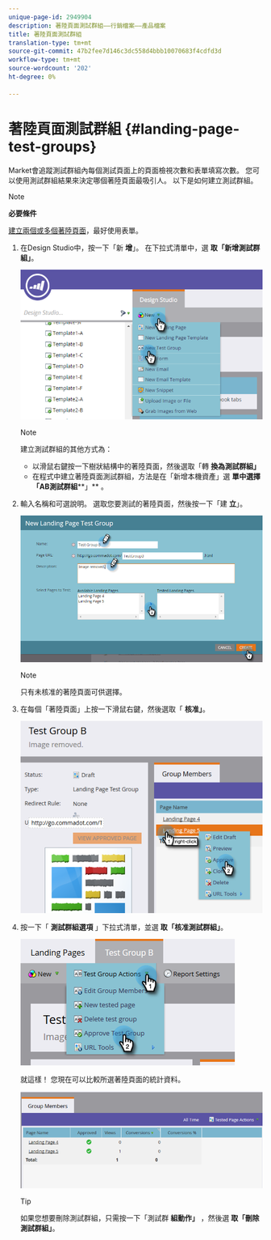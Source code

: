 ```yaml
---
unique-page-id: 2949904
description: 著陸頁面測試群組——行銷檔案——產品檔案
title: 著陸頁面測試群組
translation-type: tm+mt
source-git-commit: 47b2fee7d146c3dc558d4bbb10070683f4cdfd3d
workflow-type: tm+mt
source-wordcount: '202'
ht-degree: 0%

---
```



# 著陸頁面測試群組 {#landing-page-test-groups}

Market會追蹤測試群組內每個測試頁面上的頁面檢視次數和表單填寫次數。 您可以使用測試群組結果來決定哪個著陸頁面最吸引人。 以下是如何建立測試群組。

>[!NOTE]
>
>**必要條件**
>
>[建立兩個或多個著陸頁面](../../../../getting-started/quick-wins/landing-page-with-a-form.md)，最好使用表單。

1. 在Design Studio中，按一下「新 **增**」。 在下拉式清單中，選 **取「新增測試群組」**。

   ![](assets/image2015-8-5-13-3a32-3a50.png)

   >[!NOTE]
   >
   >建立測試群組的其他方式為：
   >
   >    
   >    
   >    * 以滑鼠右鍵按一下樹狀結構中的著陸頁面，然後選取「轉 **換為測試群組」**
   >    * 在程式中建立著陸頁面測試群組，方法是在「新增本機資產」選 **單中選擇「AB測試群組****」** 。


1. 輸入名稱和可選說明。 選取您要測試的著陸頁面，然後按一下「建 **立**」。

   ![](assets/image2015-8-5-13-3a39-3a10.png)

   >[!NOTE]
   >
   >只有未核准的著陸頁面可供選擇。

1. 在每個「著陸頁面」上按一下滑鼠右鍵，然後選取「 **核准」**。

   ![](assets/three-1.png)

1. 按一下「 **測試群組選項** 」下拉式清單，並選 **取「核准測試群組」**。

   ![](assets/four-1.png)

   就這樣！ 您現在可以比較所選著陸頁面的統計資料。

   ![](assets/five.png)

   >[!TIP]
   >
   >如果您想要刪除測試群組，只需按一下「測試群 **組動作」** ，然後選 **取「刪除測試群組」**。

